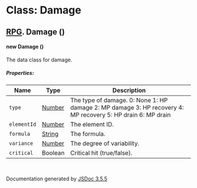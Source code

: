 # Class: Damage

## [RPG](RPG.md).  Damage ()

#### new Damage ()

The data class for damage.

##### Properties:

| Name | Type | Description |
| --- | --- | --- |
| `type` | [Number](Number.md) | The type of damage. 0: None 1: HP damage 2: MP damage 3: HP recovery 4: MP recovery 5: HP drain 6: MP drain |
| `elementId` | [Number](Number.md) | The element ID. |
| `formula` | [String](String.md) | The formula. |
| `variance` | [Number](Number.md) | The degree of variability. |
| `critical` | Boolean | Critical hit (true/false). |

<dl>
</dl>
 <br>

  Documentation generated by [JSDoc 3.5.5](https://github.com/jsdoc3/jsdoc)
